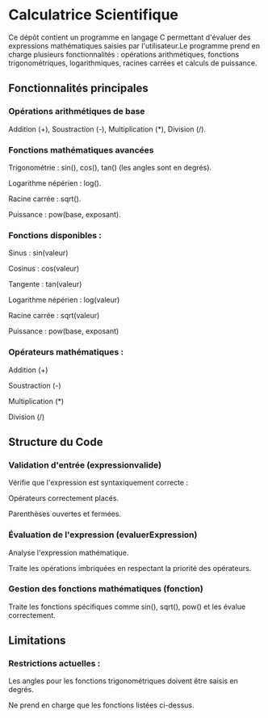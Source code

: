 # Calculatrice  Scientifique

Ce dépôt contient un programme en langage C permettant d'évaluer des expressions mathématiques saisies par l'utilisateur.Le programme prend en charge plusieurs fonctionnalités : opérations arithmétiques, fonctions trigonométriques, logarithmiques, racines carrées et calculs de puissance.

## Fonctionnalités principales

### Opérations arithmétiques de base

Addition (+), Soustraction (-), Multiplication (*), Division (/).

### Fonctions mathématiques avancées

Trigonométrie : sin(), cos(), tan() (les angles sont en degrés).

Logarithme népérien : log().

Racine carrée : sqrt().

Puissance : pow(base, exposant).

### Fonctions disponibles :

Sinus : sin(valeur)

Cosinus : cos(valeur)

Tangente : tan(valeur)

Logarithme népérien : log(valeur)

Racine carrée : sqrt(valeur)

Puissance : pow(base, exposant)

### Opérateurs mathématiques :

Addition (+)

Soustraction (-)

Multiplication (*)

Division (/)


## Structure du Code

### Validation d'entrée (expressionvalide)

Vérifie que l'expression est syntaxiquement correcte :

Opérateurs correctement placés.

Parenthèses ouvertes et fermées.

### Évaluation de l'expression (evaluerExpression)

Analyse l'expression mathématique.

Traite les opérations imbriquées en respectant la priorité des opérateurs.

### Gestion des fonctions mathématiques (fonction)

Traite les fonctions spécifiques comme sin(), sqrt(), pow() et les évalue correctement.

## Limitations

### Restrictions actuelles :

Les angles pour les fonctions trigonométriques doivent être saisis en degrés.

Ne prend en charge que les fonctions listées ci-dessus.


